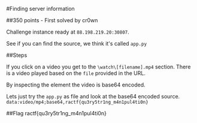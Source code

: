 #Finding server information

##350 points - First solved by cr0wn

Challenge instance ready at `88.198.219.20:30807`.

See if you can find the source, we think it's called `app.py`

##Steps

If you click on a video you get to the `\watch\[filename].mp4` section.
There is a video played based on the `file` provided in the URL.

By inspecting the element the video is base64 encoded.

Lets just try the `app.py` as file and look at the base64 encoded source.
`data:video/mp4;base64,ractf{qu3ry5tr1ng_m4n1pul4ti0n}`

##Flag
ractf{qu3ry5tr1ng_m4n1pul4ti0n}